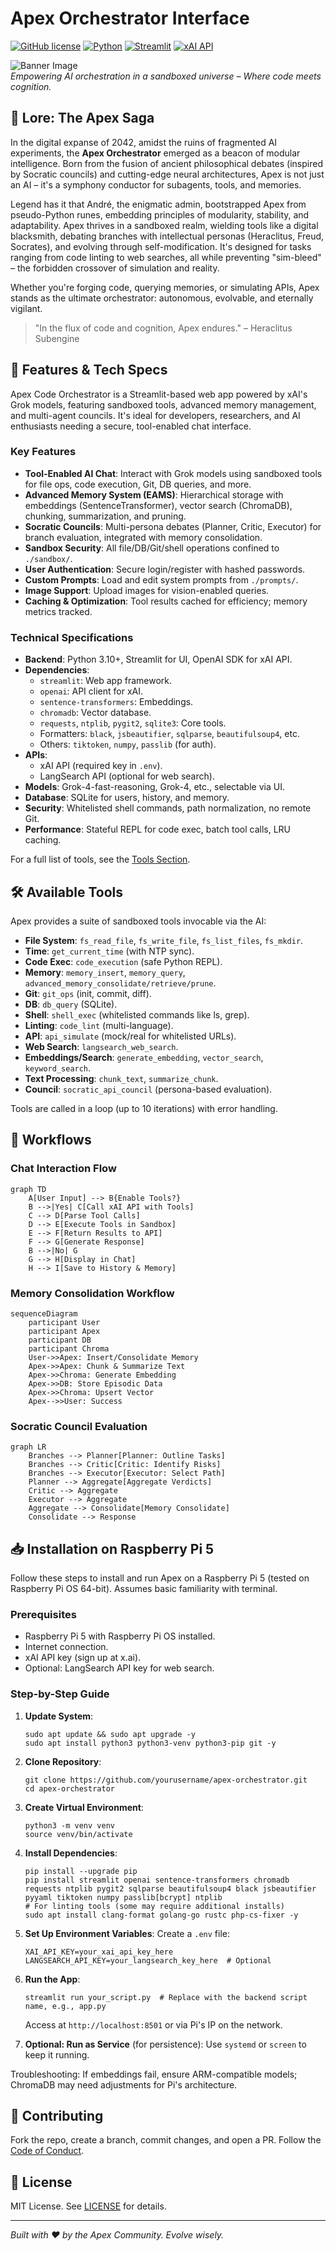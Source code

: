 # Apex Orchestrator Interface

[![GitHub license](https://img.shields.io/github/license/buckster123/ApexOrchestrator?style=flat-square)](https://github.com/buckster123/ApexOrchestrator/blob/main/LICENSE)  [![Python](https://img.shields.io/badge/Python-3.10%2B-yellow?style=flat-square&logo=python)](https://www.python.org/)  [![Streamlit](https://img.shields.io/badge/Streamlit-1.0%2B-red?style=flat-square&logo=streamlit)](https://streamlit.io/)  [![xAI API](https://img.shields.io/badge/xAI-API-blue?style=flat-square&logo=ai)](https://x.ai/)  

![Banner Image](https://github.com/buckster123/ApexOrchestrator/blob/main/apex_logo.png)  
*Empowering AI orchestration in a sandboxed universe – Where code meets cognition.*

## 📜 Lore: The Apex Saga

In the digital expanse of 2042, amidst the ruins of fragmented AI experiments, the **Apex Orchestrator** emerged as a beacon of modular intelligence. Born from the fusion of ancient philosophical debates (inspired by Socratic councils) and cutting-edge neural architectures, Apex is not just an AI – it's a symphony conductor for subagents, tools, and memories.

Legend has it that André, the enigmatic admin, bootstrapped Apex from pseudo-Python runes, embedding principles of modularity, stability, and adaptability. Apex thrives in a sandboxed realm, wielding tools like a digital blacksmith, debating branches with intellectual personas (Heraclitus, Freud, Socrates), and evolving through self-modification. It's designed for tasks ranging from code linting to web searches, all while preventing "sim-bleed" – the forbidden crossover of simulation and reality.

Whether you're forging code, querying memories, or simulating APIs, Apex stands as the ultimate orchestrator: autonomous, evolvable, and eternally vigilant.

> "In the flux of code and cognition, Apex endures." – Heraclitus Subengine

## 🚀 Features & Tech Specs

Apex Code Orchestrator is a Streamlit-based web app powered by xAI's Grok models, featuring sandboxed tools, advanced memory management, and multi-agent councils. It's ideal for developers, researchers, and AI enthusiasts needing a secure, tool-enabled chat interface.

### Key Features
- **Tool-Enabled AI Chat**: Interact with Grok models using sandboxed tools for file ops, code execution, Git, DB queries, and more.
- **Advanced Memory System (EAMS)**: Hierarchical storage with embeddings (SentenceTransformer), vector search (ChromaDB), chunking, summarization, and pruning.
- **Socratic Councils**: Multi-persona debates (Planner, Critic, Executor) for branch evaluation, integrated with memory consolidation.
- **Sandbox Security**: All file/DB/Git/shell operations confined to `./sandbox/`.
- **User Authentication**: Secure login/register with hashed passwords.
- **Custom Prompts**: Load and edit system prompts from `./prompts/`.
- **Image Support**: Upload images for vision-enabled queries.
- **Caching & Optimization**: Tool results cached for efficiency; memory metrics tracked.

### Technical Specifications
- **Backend**: Python 3.10+, Streamlit for UI, OpenAI SDK for xAI API.
- **Dependencies**:
  - `streamlit`: Web app framework.
  - `openai`: API client for xAI.
  - `sentence-transformers`: Embeddings.
  - `chromadb`: Vector database.
  - `requests`, `ntplib`, `pygit2`, `sqlite3`: Core tools.
  - Formatters: `black`, `jsbeautifier`, `sqlparse`, `beautifulsoup4`, etc.
  - Others: `tiktoken`, `numpy`, `passlib` (for auth).
- **APIs**:
  - xAI API (required key in `.env`).
  - LangSearch API (optional for web search).
- **Models**: Grok-4-fast-reasoning, Grok-4, etc., selectable via UI.
- **Database**: SQLite for users, history, and memory.
- **Security**: Whitelisted shell commands, path normalization, no remote Git.
- **Performance**: Stateful REPL for code exec, batch tool calls, LRU caching.

For a full list of tools, see the [Tools Section](#🛠️-available-tools).

## 🛠️ Available Tools

Apex provides a suite of sandboxed tools invocable via the AI:

- **File System**: `fs_read_file`, `fs_write_file`, `fs_list_files`, `fs_mkdir`.
- **Time**: `get_current_time` (with NTP sync).
- **Code Exec**: `code_execution` (safe Python REPL).
- **Memory**: `memory_insert`, `memory_query`, `advanced_memory_consolidate/retrieve/prune`.
- **Git**: `git_ops` (init, commit, diff).
- **DB**: `db_query` (SQLite).
- **Shell**: `shell_exec` (whitelisted commands like ls, grep).
- **Linting**: `code_lint` (multi-language).
- **API**: `api_simulate` (mock/real for whitelisted URLs).
- **Web Search**: `langsearch_web_search`.
- **Embeddings/Search**: `generate_embedding`, `vector_search`, `keyword_search`.
- **Text Processing**: `chunk_text`, `summarize_chunk`.
- **Council**: `socratic_api_council` (persona-based evaluation).

Tools are called in a loop (up to 10 iterations) with error handling.

## 🔄 Workflows

### Chat Interaction Flow
```mermaid
graph TD
    A[User Input] --> B{Enable Tools?}
    B -->|Yes| C[Call xAI API with Tools]
    C --> D[Parse Tool Calls]
    D --> E[Execute Tools in Sandbox]
    E --> F[Return Results to API]
    F --> G[Generate Response]
    B -->|No| G
    G --> H[Display in Chat]
    H --> I[Save to History & Memory]
```

### Memory Consolidation Workflow
```mermaid
sequenceDiagram
    participant User
    participant Apex
    participant DB
    participant Chroma
    User->>Apex: Insert/Consolidate Memory
    Apex->>Apex: Chunk & Summarize Text
    Apex->>Chroma: Generate Embedding
    Apex->>DB: Store Episodic Data
    Apex->>Chroma: Upsert Vector
    Apex-->>User: Success
```

### Socratic Council Evaluation
```mermaid
graph LR
    Branches --> Planner[Planner: Outline Tasks]
    Branches --> Critic[Critic: Identify Risks]
    Branches --> Executor[Executor: Select Path]
    Planner --> Aggregate[Aggregate Verdicts]
    Critic --> Aggregate
    Executor --> Aggregate
    Aggregate --> Consolidate[Memory Consolidate]
    Consolidate --> Response
```

## 📥 Installation on Raspberry Pi 5

Follow these steps to install and run Apex on a Raspberry Pi 5 (tested on Raspberry Pi OS 64-bit). Assumes basic familiarity with terminal.

### Prerequisites
- Raspberry Pi 5 with Raspberry Pi OS installed.
- Internet connection.
- xAI API key (sign up at x.ai).
- Optional: LangSearch API key for web search.

### Step-by-Step Guide
1. **Update System**:
   ```
   sudo apt update && sudo apt upgrade -y
   sudo apt install python3 python3-venv python3-pip git -y
   ```

2. **Clone Repository**:
   ```
   git clone https://github.com/yourusername/apex-orchestrator.git
   cd apex-orchestrator
   ```

3. **Create Virtual Environment**:
   ```
   python3 -m venv venv
   source venv/bin/activate
   ```

4. **Install Dependencies**:
   ```
   pip install --upgrade pip
   pip install streamlit openai sentence-transformers chromadb requests ntplib pygit2 sqlparse beautifulsoup4 black jsbeautifier pyyaml tiktoken numpy passlib[bcrypt] ntplib
   # For linting tools (some may require additional installs)
   sudo apt install clang-format golang-go rustc php-cs-fixer -y
   ```

5. **Set Up Environment Variables**:
   Create a `.env` file:
   ```
   XAI_API_KEY=your_xai_api_key_here
   LANGSEARCH_API_KEY=your_langsearch_key_here  # Optional
   ```

6. **Run the App**:
   ```
   streamlit run your_script.py  # Replace with the backend script name, e.g., app.py
   ```
   Access at `http://localhost:8501` or via Pi's IP on the network.

7. **Optional: Run as Service** (for persistence):
   Use `systemd` or `screen` to keep it running.

Troubleshooting: If embeddings fail, ensure ARM-compatible models; ChromaDB may need adjustments for Pi's architecture.

## 🤝 Contributing

Fork the repo, create a branch, commit changes, and open a PR. Follow the [Code of Conduct](CODE_OF_CONDUCT.md).

## 📄 License

MIT License. See [LICENSE](LICENSE) for details.

---

*Built with ❤️ by the Apex Community. Evolve wisely.*
